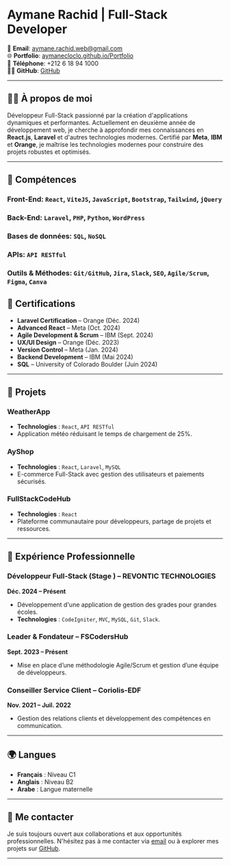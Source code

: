 # Aymane Rachid | Full-Stack Developer

📧 **Email**: [aymane.rachid.web@gmail.com](mailto:aymane.rachid.web@gmail.com)  
🌐 **Portfolio**: [aymanecloclo.github.io/Portfolio](https://aymanecloclo.github.io/Portfolio)  
📱 **Téléphone**: +212 6 18 94 1000  
🧑‍💻 **GitHub**: [GitHub](https://github.com/aymanecloclo)

---

## 👨‍💻 À propos de moi

Développeur Full-Stack passionné par la création d'applications dynamiques et performantes. Actuellement en deuxième année de développement web, je cherche à approfondir mes connaissances en **React.js**, **Laravel** et d'autres technologies modernes. Certifié par **Meta**, **IBM** et **Orange**, je maîtrise les technologies modernes pour construire des projets robustes et optimisés.

---

## 💼 Compétences

### **Front-End**: `React`, `ViteJS`, `JavaScript`, `Bootstrap`, `Tailwind`, `jQuery`  
### **Back-End**: `Laravel`, `PHP`, `Python`, `WordPress`  
### **Bases de données**: `SQL`, `NoSQL`  
### **APIs**: `API RESTful`  
### **Outils & Méthodes**: `Git/GitHub`, `Jira`, `Slack`, `SEO`, `Agile/Scrum`, `Figma`, `Canva`

## 🏅 Certifications

- **Laravel Certification** – Orange (Déc. 2024)
- **Advanced React** – Meta (Oct. 2024)
- **Agile Development & Scrum** – IBM (Sept. 2024)
- **UX/UI Design** – Orange (Déc. 2023)
- **Version Control** – Meta (Jan. 2024)
- **Backend Development** – IBM (Mai 2024)
- **SQL** – University of Colorado Boulder (Juin 2024)

---

## 🌱 Projets

### **WeatherApp**  
- **Technologies** : `React`, `API RESTful`  
- Application météo réduisant le temps de chargement de 25%.

### **AyShop**  
- **Technologies** : `React`, `Laravel`, `MySQL`  
- E-commerce Full-Stack avec gestion des utilisateurs et paiements sécurisés.

### **FullStackCodeHub**  
- **Technologies** : `React`  
- Plateforme communautaire pour développeurs, partage de projets et ressources.

---

## 🔄 Expérience Professionnelle

### **Développeur Full-Stack (Stage )** – REVONTIC TECHNOLOGIES  
**Déc. 2024 – Présent**  
- Développement d'une application de gestion des grades pour grandes écoles.  
- **Technologies** : `CodeIgniter`, `MVC`, `MySQL`, `Git`, `Slack`.

### **Leader & Fondateur** – **FSCodersHub**  
**Sept. 2023 – Présent**  
- Mise en place d’une méthodologie Agile/Scrum et gestion d’une équipe de développeurs.

### **Conseiller Service Client** – Coriolis-EDF  
**Nov. 2021 – Juil. 2022**  
- Gestion des relations clients et développement des compétences en communication.

---

## 🌍 Langues

- **Français** : Niveau C1  
- **Anglais** : Niveau B2  
- **Arabe** : Langue maternelle

---

## 💬 Me contacter

Je suis toujours ouvert aux collaborations et aux opportunités professionnelles. N'hésitez pas à me contacter via [email](mailto:aymane.rachid.web@gmail.com) ou à explorer mes projets sur [GitHub](https://github.com/aymanecloclo).

---

